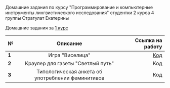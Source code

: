 Домашние задания по курсу "Программирование и компьютерные инструменты лингвистического исследования" студентки 2 курса 4 группы Стратулат Екатерины

Домашние задания за [1 курс](https://github.com/katestratulat1999/PROGRAMMING)

№|Описание|Ссылка на работу
---|:---:|---:
__1__|Игра "Виселица"|[Код](https://github.com/katestratulat1999/PROGRAMMING2/tree/master/hw1)
__2__|Краулер для газеты "Светлый путь"|Код
__3__|Типологическая анкета об употреблении феминитивов|Код
